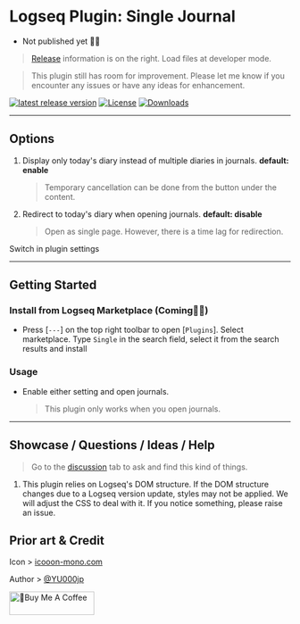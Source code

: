 # Logseq Plugin: Single Journal

- Not published yet 👷🚧

> [Release](https://github.com/YU000jp/logseq-plugin-single-journal/releases) information is on the right. Load files at developer mode.

> This plugin still has room for improvement. Please let me know if you encounter any issues or have any ideas for enhancement.

[![latest release version](https://img.shields.io/github/v/release/YU000jp/logseq-plugin-single-journal)](https://github.com/YU000jp/logseq-plugin-single-journal/releases)
[![License](https://img.shields.io/github/license/YU000jp/logseq-plugin-single-journal?color=blue)](https://github.com/YU000jp/logseq-plugin-single-journal/LICENSE)
[![Downloads](https://img.shields.io/github/downloads/YU000jp/logseq-plugin-single-journal/total.svg)](https://github.com/YU000jp/logseq-plugin-single-journal/releases)
<!-- Published 2023 -->

---

## Options

1. Display only today's diary instead of multiple diaries in journals. **default: enable**
   > Temporary cancellation can be done from the button under the content.
1. Redirect to today's diary when opening journals. **default: disable**
   > Open as single page. However, there is a time lag for redirection.

Switch in plugin settings

---

## Getting Started

### Install from Logseq Marketplace (Coming👷🚧)

- Press [`---`] on the top right toolbar to open [`Plugins`]. Select marketplace. Type `Single` in the search field, select it from the search results and install

### Usage

- Enable either setting and open journals.
  > This plugin only works when you open journals.

---

## Showcase / Questions / Ideas / Help

> Go to the [discussion](https://github.com/YU000jp/logseq-plugin-single-journal/discussions) tab to ask and find this kind of things.

1. This plugin relies on Logseq's DOM structure. If the DOM structure changes due to a Logseq version update, styles may not be applied. We will adjust the CSS to deal with it. If you notice something, please raise an issue.

## Prior art & Credit

Icon > [icooon-mono.com](https://icooon-mono.com/)

Author > [@YU000jp](https://github.com/YU000jp)

<a href="https://www.buymeacoffee.com/yu000japan" target="_blank"><img src="https://cdn.buymeacoffee.com/buttons/v2/default-violet.png" alt="🍌Buy Me A Coffee" style="height: 42px;width: 152px" ></a>

